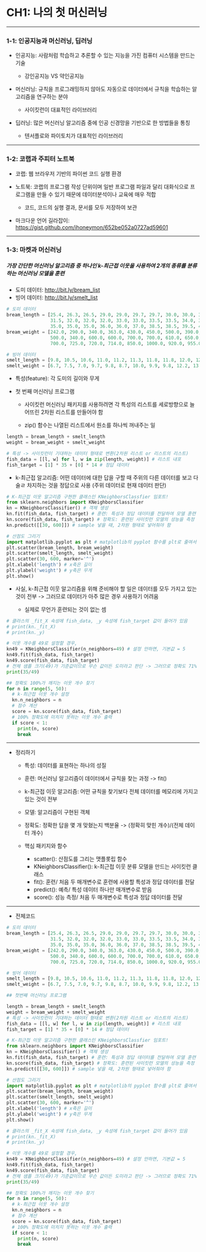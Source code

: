 # CH1: 나의 첫 머신러닝
---------------------------------------------------------------------------------

### 1-1: 인공지능과 머신러닝, 딥러닝

- 인공지능: 사람처럼 학습하고 추론할 수 있는 지능을 가진 컴퓨터 시스템을 만드는 기술 
	- 강인공지능 VS 약인공지능 

- 머신러닝: 규칙을 프로그래밍하지 않아도 자동으로 데이터에서 규칙을 학습하는 알고리즘을 연구하는 분야
	- 사이킷런이 대표적인 라이브러리

- 딥러닝: 많은 머신러닝 알고리즘 중에 인공 신경망을 기반으로 한 방법들을 통칭
	- 텐서플로와 파이토치가 대표적인 라이브러리 

---------------------------------------------------------------------------------

### 1-2: 코랩과 주피터 노트북

- 코랩: 웹 브라우저 기반의 파이썬 코드 실행 환경

- 노트북: 코랩의 프로그램 작성 단위이며 일반 프로그램 파일과 달리 대화식으로 프로그램을 만들 수 있기 때문에 데이터분석이나 교육에 매우 적합
	- 코드, 코드의 실행 결과, 문서를 모두 저장하여 보관

- 마크다운 언어 길라잡이: <https://gist.github.com/ihoneymon/652be052a0727ad59601>

---------------------------------------------------------------------------------

### 1-3: 마켓과 머신러닝

##### 가장 간단한 머신러닝 알고리즘 중 하나인 k-최근접 이웃을 사용하여 2개의 종류를 분류하는 머신러닝 모델을 훈련

- 도미 데이터: <http://bit.ly/bream_list>
- 빙어 데이터: <http://bit.ly/smelt_list>

```python
# 도미 데이터
bream_length = [25.4, 26.3, 26.5, 29.0, 29.0, 29.7, 29.7, 30.0, 30.0, 30.7, 31.0, 31.0, 
                31.5, 32.0, 32.0, 32.0, 33.0, 33.0, 33.5, 33.5, 34.0, 34.0, 34.5, 35.0, 
                35.0, 35.0, 35.0, 36.0, 36.0, 37.0, 38.5, 38.5, 39.5, 41.0, 41.0]
bream_weight = [242.0, 290.0, 340.0, 363.0, 430.0, 450.0, 500.0, 390.0, 450.0, 500.0, 475.0, 500.0, 
                500.0, 340.0, 600.0, 600.0, 700.0, 700.0, 610.0, 650.0, 575.0, 685.0, 620.0, 680.0, 
                700.0, 725.0, 720.0, 714.0, 850.0, 1000.0, 920.0, 955.0, 925.0, 975.0, 950.0]

# 빙어 데이터
smelt_length = [9.8, 10.5, 10.6, 11.0, 11.2, 11.3, 11.8, 11.8, 12.0, 12.2, 12.4, 13.0, 14.3, 15.0]
smelt_weight = [6.7, 7.5, 7.0, 9.7, 9.8, 8.7, 10.0, 9.9, 9.8, 12.2, 13.4, 12.2, 19.7, 19.9]
```

- 특성(feature): 각 도미의 길이와 무게

- 첫 번째 머신러닝 프로그램 
	
	- 사이킷런 머신러닝 패키지를 사용하려면 각 특성의 리스트를 세로방향으로 늘어뜨린 2차원 리스트를 만들어야 함

	- zip() 함수는 나열된 리스트에서 원소를 하나씩 꺼내주는 일

```python
length = bream_length + smelt_length
weight = bream_weight + smelt_weight

# 특성 -> 사이킷런이 기대하는 데이터 형태로 변환(2차원 리스트 or 리스트의 리스트)
fish_data = [[l, w] for l, w in zip(length, weight)] # 리스트 내포
fish_target = [1] * 35 + [0] * 14 # 정답 데이터
```

- k-최근접 알고리즘: 어떤 데이터에 대한 답을 구할 때 주위의 다른 데이터를 보고 다술ㄹ 차지하는 것을 정답으로 사용 (주위 데이터로 현재 데이터 판단)

```python
# K-최근접 이웃 알고리즘 구현한 클래스인 KNeighborsClassfier 임포트!
from sklearn.neighbors import KNeighborsClassifier
kn = KNeighborsClassifier() # 객체 생성
kn.fit(fish_data, fish_target) # 훈련: 특성과 정답 데이터를 전달하여 모델 훈련
kn.score(fish_data, fish_target) # 정확도: 훈련된 사이킷런 모델의 성능을 측정
kn.predict([[30, 600]]) # sample 넣을 때, 2차원 형태로 넣어줘야 함

# 산점도 그리기
import matplotlib.pyplot as plt # matplotlib의 pyplot 함수를 plt로 줄여서 사용
plt.scatter(bream_length, bream_weight)
plt.scatter(smelt_length, smelt_weight)
plt.scatter(30, 600, marker='^')
plt.xlabel('length') # x축은 길이
plt.ylabel('weight') # y축은 무게
plt.show()
```

- 사실, k-최근접 이웃 알고리즘을 위해 준비해야 할 일은 데이터를 모두 가지고 있는 것이 전부 -> 그러므로 데이터가 아주 많은 경우 사용하기 어려움
	
	- 실제로 무언가 훈련되는 것이 없는 셈 

```python
# 클라스의 _fit_X 속성에 fish_data, _y 속성에 fish_target 값이 들어가 있음 
# print(kn._fit_X)
# print(kn._y)

# 이웃 개수를 49로 설정할 경우, 
kn49 = KNeighborsClassifier(n_neighbors=49) # 설정 안하면, 기본값 = 5
kn49.fit(fish_data, fish_target)
kn49.score(fish_data, fish_target)
# 전체 샘플 크기(49)가 기준값이므로 무슨 값이든 도미라고 판단 -> 그러므로 정확도 71%
print(35/49) 
``` 
```python
## 정확도 100%가 깨지는 이웃 개수 찾기
for n in range(5, 50):
  # k-최근접 이웃 개수 설정
  kn.n_neighbors = n
  # 점수 계산
  score = kn.score(fish_data, fish_target)
  # 100% 정확도에 미치지 못하는 이웃 개수 출력
  if score < 1:
    print(n, score)
    break
```

---------------------------------------------------------------------------------

- 정리하기

	- 특성: 데이터를 표현하는 하나의 성질
	- 훈련: 머신러닝 알고리즘이 데이터에서 규칙을 찾는 과정 -> fit()
	- k-최근접 이웃 알고리즘: 어떤 규칙을 찾기보다 전체 데이터를 메모리에 가지고 있는 것이 전부
	- 모델: 알고리즘이 구현된 객체
	- 정확도: 정확한 답을 몇 개 맞혔는지 백분율 -> (정확히 맞힌 개수)/(전체 데이터 개수)

	- 핵심 패키지와 함수
		- scatter(): 산점도를 그리는 맷플롯립 함수
		- KNeighborsClassifier(): k-최근접 이웃 분류 모델을 만드는 사이킷런 클래스
		- fit(): 훈련/ 처음 두 매개변수로 훈련에 사용할 특성과 정답 데이터를 전달 
		- predict(): 예측/ 특성 데이터 하나만 매개변수로 받음
		- score(): 성능 측정/ 처음 두 매개변수로 특성과 정답 데이터를 전달
		
---------------------------------------------------------------------------------

- 전체코드

```python
# 도미 데이터
bream_length = [25.4, 26.3, 26.5, 29.0, 29.0, 29.7, 29.7, 30.0, 30.0, 30.7, 31.0, 31.0, 
                31.5, 32.0, 32.0, 32.0, 33.0, 33.0, 33.5, 33.5, 34.0, 34.0, 34.5, 35.0, 
                35.0, 35.0, 35.0, 36.0, 36.0, 37.0, 38.5, 38.5, 39.5, 41.0, 41.0]
bream_weight = [242.0, 290.0, 340.0, 363.0, 430.0, 450.0, 500.0, 390.0, 450.0, 500.0, 475.0, 500.0, 
                500.0, 340.0, 600.0, 600.0, 700.0, 700.0, 610.0, 650.0, 575.0, 685.0, 620.0, 680.0, 
                700.0, 725.0, 720.0, 714.0, 850.0, 1000.0, 920.0, 955.0, 925.0, 975.0, 950.0]

# 빙어 데이터
smelt_length = [9.8, 10.5, 10.6, 11.0, 11.2, 11.3, 11.8, 11.8, 12.0, 12.2, 12.4, 13.0, 14.3, 15.0]
smelt_weight = [6.7, 7.5, 7.0, 9.7, 9.8, 8.7, 10.0, 9.9, 9.8, 12.2, 13.4, 12.2, 19.7, 19.9]

## 첫번째 머신러닝 프로그램

length = bream_length + smelt_length
weight = bream_weight + smelt_weight
# 특성 -> 사이킷런이 기대하는 데이터 형태로 변환(2차원 리스트 or 리스트의 리스트)
fish_data = [[l, w] for l, w in zip(length, weight)] # 리스트 내포
fish_target = [1] * 35 + [0] * 14 # 정답 데이터

# K-최근접 이웃 알고리즘 구현한 클래스인 KNeighborsClassfier 임포트!
from sklearn.neighbors import KNeighborsClassifier
kn = KNeighborsClassifier() # 객체 생성
kn.fit(fish_data, fish_target) # 훈련: 특성과 정답 데이터를 전달하여 모델 훈련
kn.score(fish_data, fish_target) # 정확도: 훈련된 사이킷런 모델의 성능을 측정
kn.predict([[30, 600]]) # sample 넣을 때, 2차원 형태로 넣어줘야 함

# 산점도 그리기
import matplotlib.pyplot as plt # matplotlib의 pyplot 함수를 plt로 줄여서 사용
plt.scatter(bream_length, bream_weight)
plt.scatter(smelt_length, smelt_weight)
plt.scatter(30, 600, marker='^')
plt.xlabel('length') # x축은 길이
plt.ylabel('weight') # y축은 무게
plt.show()

# 클라스의 _fit_X 속성에 fish_data, _y 속성에 fish_target 값이 들어가 있음 
# print(kn._fit_X)
# print(kn._y)

# 이웃 개수를 49로 설정할 경우, 
kn49 = KNeighborsClassifier(n_neighbors=49) # 설정 안하면, 기본값 = 5
kn49.fit(fish_data, fish_target)
kn49.score(fish_data, fish_target)
# 전체 샘플 크기(49)가 기준값이므로 무슨 값이든 도미라고 판단 -> 그러므로 정확도 71%
print(35/49) 

## 정확도 100%가 깨지는 이웃 개수 찾기
for n in range(5, 50):
  # k-최근접 이웃 개수 설정
  kn.n_neighbors = n
  # 점수 계산
  score = kn.score(fish_data, fish_target)
  # 100% 정확도에 미치지 못하는 이웃 개수 출력
  if score < 1:
    print(n, score)
    break
```